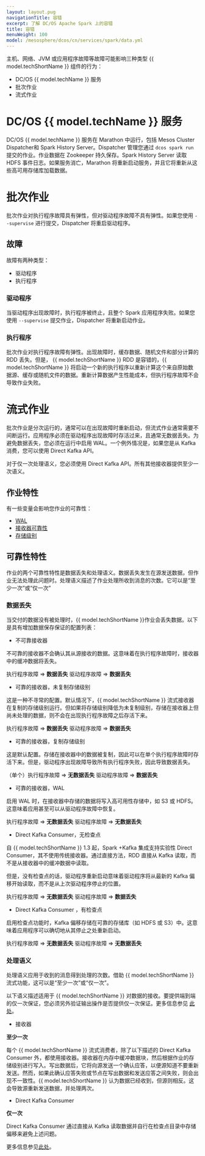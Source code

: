 ```yaml
---
layout: layout.pug
navigationTitle: 容错
excerpt: 了解 DC/OS Apache Spark 上的容错
title: 容错
menuWeight: 100
model: /mesosphere/dcos/cn/services/spark/data.yml
---
```


主机、网络、JVM 或应用程序故障等故障可能影响三种类型 {{ model.techShortName }} 组件的行为：

- DC/OS {{ model.techName }} 服务
- 批次作业
- 流式作业

# DC/OS {{ model.techName }} 服务

DC/OS {{ model.techName }} 服务在 Marathon 中运行，包括 Mesos Cluster Dispatcher和 Spark History Server。Dispatcher 管理您通过 `dcos spark run` 提交的作业。作业数据在 Zookeeper 持久保存。Spark History Server 读取 HDFS 事件日志。如果服务消亡，Marathon 将重新启动服务，并且它将重新从这些高可用存储库加载数据。

# 批次作业

批次作业对执行程序故障具有弹性，但对驱动程序故障不具有弹性。如果您使用 `--supervise` 进行提交，Dispatcher 将重启驱动程序。

## 故障

故障有两种类型：

- 驱动程序
- 执行程序

### 驱动程序

当驱动程序出现故障时，执行程序被终止，且整个 Spark 应用程序失败。如果您使用 `--supervise` 提交作业，Dispatcher 将重新启动作业。

### 执行程序

批次作业对执行程序故障有弹性。出现故障时，缓存数据、随机文件和部分计算的 RDD 丢失。但是， {{ model.techShortName }} RDD 是容错的，{{ model.techShortName }} 将启动一个新的执行程序以重新计算这个来自原始数据源、缓存或随机文件的数据。重新计算数据产生性能成本，但执行程序故障不会导致作业失败。

# 流式作业

批次作业是分次运行的，通常可以在出现故障时重新启动，但流式作业通常需要不间断运行。应用程序必须在驱动程序出现故障时存活过来，且通常无数据丢失。为避免数据丢失，您必须在运行中启用 WAL。一个例外情况是，如果您是从 Kafka 消费，您可以使用 Direct Kafka API。

对于仅一次处理语义，您必须使用 Direct Kafka API。所有其他接收器提供至少一次语义。



## 作业特性

有一些变量会影响您作业的可靠性：

- [WAL][1]
- [接收器可靠性][2]
- [存储级别][3]

## 可靠性特性

作业的两个可靠性特性是数据丢失和处理语义。数据丢失发生在源发送数据，但作业无法处理此问题时。处理语义描述了作业处理所收到消息的次数。它可以是“至少一次”或“仅一次”

### 数据丢失

当交付的数据没有被处理时，{{ model.techShortName }}作业会丢失数据。以下是具有增加数据保存保证的配置列表：

- 不可靠接收器

不可靠的接收器不会确认其从源接收的数据。这意味着在执行程序故障时，接收器中的缓冲数据将丢失。

执行程序故障 => **数据丢失** 驱动程序故障 => **数据丢失**

- 可靠的接收器，未复制存储级别

这是一种不寻常的配置。默认情况下，{{ model.techShortName }} 流式接收器在复制的存储级别运行。但如果将存储级别降低为未复制级别，存储在接收器上但尚未处理的数据，则不会在出现执行程序故障之后存活下来。

 执行程序故障 => **数据丢失** 
 驱动程序故障 => **数据丢失**

- 可靠的接收器，复制存储级别

这是默认配置。存储在接收器中的数据被复制，因此可以在单个执行程序故障时存活下来。但是，驱动程序出现故障导致所有执行程序失败，因此导致数据丢失。

 （单个）执行程序故障 => **无数据丢失** 
 驱动程序故障 => **数据丢失**

- 可靠的接收器，WAL

启用 WAL 时，在接收器中存储的数据将写入高可用性存储中，如 S3 或 HDFS。这意味着应用甚至可以从驱动程序故障中恢复。

 执行程序故障 => **无数据丢失** 
 驱动程序故障 => **无数据丢失**

-  Direct Kafka Consumer，无检查点

自 {{ model.techShortName }} 1.3 起，Spark +Kafka 集成支持实验性 Direct Consumer，其不使用传统接收器。通过直接方法，RDD 直接从 Kafka 读取，而不是从接收器中的缓冲数据中读取。

但是，没有检查点的话，驱动程序重新启动意味着驱动程序将从最新的 Kafka 偏移开始读取，而不是从上次驱动程序停止的位置。

 执行程序故障 => **无数据丢失** 
 驱动程序故障 => **数据丢失**

-  Direct Kafka Consumer ，有检查点

启用检查点功能时，Kafka 偏移存储在可靠的存储库（如 HDFS 或 S3）中。这意味着应用程序可以确切地从其停止之处重新启动。

 执行程序故障 => **无数据丢失** 
 驱动程序故障 => **无数据丢失**

### 处理语义

处理语义应用于收到的消息得到处理的次数。借助 {{ model.techShortName }} 流式功能，这可以是“至少一次”或“仅一次”。

以下语义描述适用于 {{ model.techShortName }} 对数据的接收。要提供端到端的仅一次保证，您必须另外验证输出操作是否提供仅一次保证。更多信息参见 [此处][4]。

- 接收器

 **至少一次**

每个 {{ model.techShortName }} 流式消费者，除了以下描述的 Direct Kafka Consumer 外，都使用接收器。接收器在内存中缓冲数据块，然后根据作业的存储级别进行写入。写出数据后，它将向源发送一个确认应答，以便源知道不要重新发送。然而，如果此确认应答失败或节点在写出数据和发送应答之间失败，则会出现不一致性。{{ model.techShortName }} 认为数据已经收到，但源则相反。这会导致源重新发送数据，并处理两次。

- Direct Kafka Consumer

 **仅一次**

Direct Kafka Consumer 通过直接从 Kafka 读取数据并自行在检查点目录中存储偏移来避免上述问题。

 更多信息参见[此处][5]。


[1]: https://spark.apache.org/docs/1.6.0/streaming-programming-guide.html#requirements
[2]:https://spark.apache.org/docs/1.6.0/streaming-programming-guide.html#with-receiver-based-source
[3]:http://spark.apache.org/docs/latest/edit-guide.html#which-storage-level-to-choose
[4]:http://spark.apache.org/docs/latest/streaming-programming-guide.html#semantics-of-output-operation
[5]:https://databricks.com/blog/2015/03/30/improve-to-kafka-integration-of-spark-streaming.html
